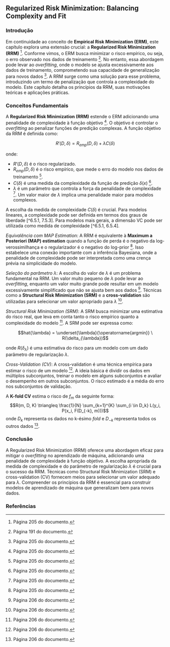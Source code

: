 ## Regularized Risk Minimization: Balancing Complexity and Fit

### Introdução
Em continuidade ao conceito de **Empirical Risk Minimization (ERM)**, este capítulo explora uma extensão crucial: a **Regularized Risk Minimization (RRM)** [^6.5.1]. Conforme vimos, o ERM busca minimizar o risco empírico, ou seja, o erro observado nos dados de treinamento [^6.5]. No entanto, essa abordagem pode levar ao *overfitting*, onde o modelo se ajusta excessivamente aos dados de treinamento, comprometendo sua capacidade de generalização para novos dados [^6.5.1]. A RRM surge como uma solução para esse problema, introduzindo um termo de penalização que controla a complexidade do modelo. Este capítulo detalha os princípios da RRM, suas motivações teóricas e aplicações práticas.

### Conceitos Fundamentais
A **Regularized Risk Minimization (RRM)** estende o ERM adicionando uma penalidade de complexidade à função objetivo [^6.5.1]. O objetivo é controlar o *overfitting* ao penalizar funções de predição complexas. A função objetivo da RRM é definida como:

$$R'(D, \delta) = R_{emp}(D, \delta) + \lambda C(\delta)$$

onde:
- $R'(D, \delta)$ é o risco regularizado.
- $R_{emp}(D, \delta)$ é o risco empírico, que mede o erro do modelo nos dados de treinamento [^6.51].
- $C(\delta)$ é uma medida da complexidade da função de predição $\delta(x)$ [^6.53].
- $\lambda$ é um parâmetro que controla a força da penalidade de complexidade [^6.53]. Um valor maior de $\lambda$ implica uma penalidade maior para modelos complexos.

A escolha da medida de complexidade $C(\delta)$ é crucial. Para modelos lineares, a complexidade pode ser definida em termos dos graus de liberdade [^6.5.1, 7.5.3]. Para modelos mais gerais, a dimensão VC pode ser utilizada como medida de complexidade [^6.5.1, 6.5.4].

*Equivalência com MAP Estimation*: A RRM é equivalente à **Maximum a Posteriori (MAP) estimation** quando a função de perda é o negativo da log-verossimilhança e o regularizador é o negativo do log-prior [^6.5.1]. Isso estabelece uma conexão importante com a inferência Bayesiana, onde a penalidade de complexidade pode ser interpretada como uma crença prévia na simplicidade do modelo.

*Seleção do parâmetro $\lambda$*: A escolha do valor de $\lambda$ é um problema fundamental na RRM. Um valor muito pequeno de $\lambda$ pode levar ao *overfitting*, enquanto um valor muito grande pode resultar em um modelo excessivamente simplificado que não se ajusta bem aos dados [^6.5.2]. Técnicas como a **Structural Risk Minimization (SRM)** e a **cross-validation** são utilizadas para selecionar um valor apropriado para $\lambda$ [^6.5.2].

*Structural Risk Minimization (SRM)*: A SRM busca minimizar uma estimativa do risco real, que leva em conta tanto o risco empírico quanto a complexidade do modelo [^6.5.2]. A SRM pode ser expressa como:

$$hat{\lambda} = \underset{\lambda}{\operatorname{argmin}} \ R(\delta_{\lambda})$$

onde $R(\delta_{\lambda})$ é uma estimativa do risco para um modelo com um dado parâmetro de regularização $\lambda$.

*Cross-Validation (CV)*: A cross-validation é uma técnica empírica para estimar o risco de um modelo [^6.5.3]. A ideia básica é dividir os dados em múltiplos subconjuntos, treinar o modelo em alguns subconjuntos e avaliar o desempenho em outros subconjuntos. O risco estimado é a média do erro nos subconjuntos de validação.

A **K-fold CV** estima o risco de $f_m$ da seguinte forma:
$$R(m, D, K) \triangleq \frac{1}{N} \sum_{k=1}^{K} \sum_{i \in D_k} L(y_i, P(x_i, F(D_{-k}, m)))$$
onde $D_k$ representa os dados no k-ésimo *fold* e $D_{-k}$ representa todos os outros dados [^6.5.3].

### Conclusão
A Regularized Risk Minimization (RRM) oferece uma abordagem eficaz para mitigar o *overfitting* no aprendizado de máquina, adicionando uma penalidade de complexidade à função objetivo. A escolha apropriada da medida de complexidade e do parâmetro de regularização $\lambda$ é crucial para o sucesso da RRM. Técnicas como Structural Risk Minimization (SRM) e cross-validation (CV) fornecem meios para selecionar um valor adequado para $\lambda$. Compreender os princípios da RRM é essencial para construir modelos de aprendizado de máquina que generalizam bem para novos dados.

### Referências
[^6.5]: Página 191 do documento.
[^6.5.1]: Página 205 do documento.
[^6.5.2]: Página 206 do documento.
[^6.5.3]: Página 206 do documento.
[^6.51]: Página 205 do documento.
[^6.53]: Página 205 do documento.
[^7.5.3]: Página 206 do documento.
[^6.5.4]: Página 206 do documento.

<!-- END -->